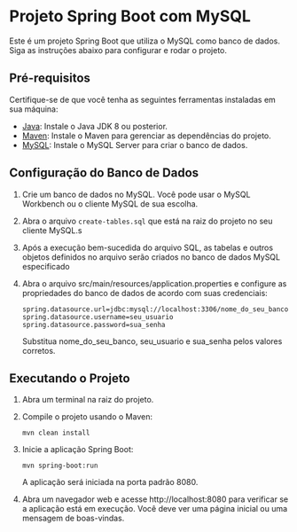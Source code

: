 # Projeto Spring Boot com MySQL

Este é um projeto Spring Boot que utiliza o MySQL como banco de dados. Siga as instruções abaixo para configurar e rodar o projeto.

## Pré-requisitos

Certifique-se de que você tenha as seguintes ferramentas instaladas em sua máquina:

- [Java](https://www.oracle.com/java/technologies/javase-downloads.html): Instale o Java JDK 8 ou posterior.
- [Maven](https://maven.apache.org/): Instale o Maven para gerenciar as dependências do projeto.
- [MySQL](https://www.mysql.com/): Instale o MySQL Server para criar o banco de dados.

## Configuração do Banco de Dados

1. Crie um banco de dados no MySQL. Você pode usar o MySQL Workbench ou o cliente MySQL de sua escolha.

2. Abra o arquivo `create-tables.sql` que está na raiz do projeto no seu cliente MySQL.s

3. Após a execução bem-sucedida do arquivo SQL, as tabelas e outros objetos definidos no arquivo serão criados no banco de dados MySQL especificado

4. Abra o arquivo src/main/resources/application.properties e configure as propriedades do banco de dados de acordo com suas credenciais:

   ```
   spring.datasource.url=jdbc:mysql://localhost:3306/nome_do_seu_banco
   spring.datasource.username=seu_usuario
   spring.datasource.password=sua_senha
   ```

   Substitua nome_do_seu_banco, seu_usuario e sua_senha pelos valores corretos.

## Executando o Projeto

1. Abra um terminal na raiz do projeto.

2. Compile o projeto usando o Maven:

   ```shell
   mvn clean install
   ```

3. Inicie a aplicação Spring Boot:

   ```shell
   mvn spring-boot:run
   ```

   A aplicação será iniciada na porta padrão 8080.

4. Abra um navegador web e acesse http://localhost:8080 para verificar se a aplicação está em execução. Você deve ver uma página inicial ou uma mensagem de boas-vindas.
